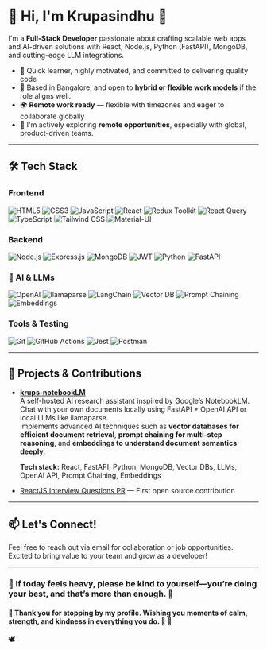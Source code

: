 # 🙏 Hi, I'm Krupasindhu 👋

I'm a **Full-Stack Developer** passionate about crafting scalable web apps and AI-driven solutions with React, Node.js, Python (FastAPI), MongoDB, and cutting-edge LLM integrations.

- 🚀 Quick learner, highly motivated, and committed to delivering quality code
- 📍 Based in Bangalore, and open to **hybrid or flexible work models** if the role aligns well.  
- 🌍 **Remote work ready** — flexible with timezones and eager to collaborate globally  
- 💼 I'm actively exploring **remote opportunities**, especially with global, product-driven teams.  
  
---

## 🛠️ Tech Stack

### Frontend
![HTML5](https://img.shields.io/badge/-HTML5-E34F26?style=flat&logo=html5&logoColor=white)
![CSS3](https://img.shields.io/badge/-CSS3-1572B6?style=flat&logo=css3&logoColor=white)
![JavaScript](https://img.shields.io/badge/-JavaScript-F7DF1E?style=flat&logo=javascript&logoColor=black)
![React](https://img.shields.io/badge/-React-20232A?style=flat&logo=react) 
![Redux Toolkit](https://img.shields.io/badge/-Redux_Toolkit-764ABC?style=flat&logo=redux) 
![React Query](https://img.shields.io/badge/-React_Query-FF4154?style=flat&logo=reactquery) 
![TypeScript](https://img.shields.io/badge/-TypeScript-3178C6?style=flat&logo=typescript) 
![Tailwind CSS](https://img.shields.io/badge/-Tailwind_CSS-06B6D4?style=flat&logo=tailwind-css) 
![Material-UI](https://img.shields.io/badge/-Material_UI-0081CB?style=flat&logo=material-ui) 

### Backend
![Node.js](https://img.shields.io/badge/-Node.js-43853D?style=flat&logo=node.js) 
![Express.js](https://img.shields.io/badge/-Express-000000?style=flat&logo=express) 
![MongoDB](https://img.shields.io/badge/-MongoDB-47A248?style=flat&logo=mongodb) 
![JWT](https://img.shields.io/badge/-JWT-000000?style=flat&logo=jsonwebtokens) 
![Python](https://img.shields.io/badge/-Python-3776AB?style=flat&logo=python) 
![FastAPI](https://img.shields.io/badge/-FastAPI-009688?style=flat&logo=fastapi)  

### 🤖 AI & LLMs  
![OpenAI](https://img.shields.io/badge/-OpenAI_API-412991?style=flat&logo=openai&logoColor=white) 
![llamaparse](https://img.shields.io/badge/-llamaparse-ffcc00?style=flat&logo=llama) 
![LangChain](https://img.shields.io/badge/-LangChain-2F4F4F?style=flat&logo=langchain&logoColor=white) 
![Vector DB](https://img.shields.io/badge/-Vector_DB-4B0082?style=flat&logo=weaviate) 
![Prompt Chaining](https://img.shields.io/badge/-Prompt_Chaining-008080?style=flat) 
![Embeddings](https://img.shields.io/badge/-Embeddings-6A5ACD?style=flat)

### Tools & Testing
![Git](https://img.shields.io/badge/-Git-F05032?style=flat&logo=git) 
![GitHub Actions](https://img.shields.io/badge/-GitHub_Actions-2088FF?style=flat&logo=githubactions) 
![Jest](https://img.shields.io/badge/-Jest-C21325?style=flat&logo=jest) 
![Postman](https://img.shields.io/badge/-Postman-FF6C37?style=flat&logo=postman) 

---

## 🚀 Projects & Contributions

-  [**krups-notebookLM**](https://github.com/krupsKSM/krups-notebookLM)  
 A self-hosted AI research assistant inspired by Google’s NotebookLM.  
  Chat with your own documents locally using FastAPI + OpenAI API or local LLMs like llamaparse.  
  Implements advanced AI techniques such as **vector databases for efficient document retrieval**, **prompt chaining for multi-step reasoning**, and **embeddings to understand document semantics deeply**.  

   **Tech stack:** React, FastAPI, Python, MongoDB, Vector DBs, LLMs, OpenAI API, Prompt Chaining, Embeddings

- [ReactJS Interview Questions PR](https://github.com/sudheerj/reactjs-interview-questions/pull/361) — First open source contribution  
---

## 📫 Let's Connect!

Feel free to reach out via email for collaboration or job opportunities.  
Excited to bring value to your team and grow as a developer!

---

### 💖 If today feels heavy, please be kind to yourself—you’re doing your best, and that’s more than enough. 🦚
#### 🌼 Thank you for stopping by my profile. Wishing you moments of calm, strength, and kindness in everything you do. 🤗  🙏
🕊️
      

<!--
**krupsKSM/krupsKSM** is a ✨ _special_ ✨ repository because its `README.md` (this file) appears on your GitHub profile.

Here are some ideas to get you started:

- 🔭 I’m currently working on ...
- 🌱 I’m currently learning ...
- 👯 I’m looking to collaborate on ...
- 🤔 I’m looking for help with ...
- 💬 Ask me about ...
- 📫 How to reach me: ...
- 😄 Pronouns: ...
- ⚡ Fun fact: ...
-->
